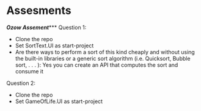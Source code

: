 # Assesments

***************Ozow Assement******************
Question 1:
 
 - Clone the repo
 - Set SortText.UI as start-project
 - Are there ways to perform a sort of this kind cheaply and without using the
built-in libraries or a generic sort algorithm (i.e. Quicksort, Bubble sort, . . . ): Yes you can create an API that computes the sort and consume it

 Question 2:
 - Clone the repo
 - Set GameOfLife.UI as start-project

 
